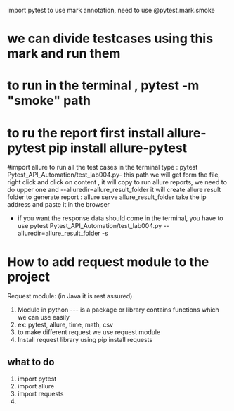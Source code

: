  import pytest
 to use mark annotation, need to use  @pytest.mark.smoke
# we can divide testcases using this mark and run them
# to run in the terminal , pytest -m "smoke" path
# to ru the report first install allure-pytest pip install allure-pytest
#import allure
to run all the test cases in the terminal type : pytest Pytest_API_Automation/test_lab004.py- this path we will get form the file, right click and click on content , it will copy
to run allure reports, we need to do upper one and --alluredir=allure_result_folder  it will create allure result folder
to generate report : allure serve allure_result_folder
take the ip address and paste it in the browser
- if you want the response data should come in the terminal, you have to use  pytest Pytest_API_Automation/test_lab004.py --alluredir=allure_result_folder -s
# How to add request module to the project
Request module: (in Java it is rest assured)
1. Module in python --- is a package or library contains functions which we can use easily
2. ex: pytest, allure, time, math, csv
3. to make different request we use request module
4. Install request library using pip install requests
## what to do
1. import pytest
2. import allure
3. import requests
4. 